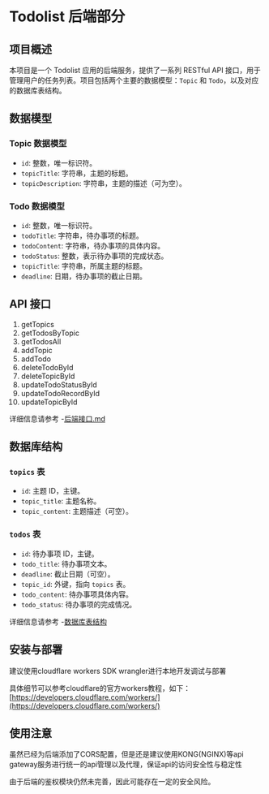# Todolist 后端部分

## 项目概述

本项目是一个 Todolist 应用的后端服务，提供了一系列 RESTful API 接口，用于管理用户的任务列表。项目包括两个主要的数据模型：`Topic` 和 `Todo`，以及对应的数据库表结构。

## 数据模型

### Topic 数据模型

- `id`: 整数，唯一标识符。
- `topicTitle`: 字符串，主题的标题。
- `topicDescription`: 字符串，主题的描述（可为空）。

### Todo 数据模型

- `id`: 整数，唯一标识符。
- `todoTitle`: 字符串，待办事项的标题。
- `todoContent`: 字符串，待办事项的具体内容。
- `todoStatus`: 整数，表示待办事项的完成状态。
- `topicTitle`: 字符串，所属主题的标题。
- `deadline`: 日期，待办事项的截止日期。

## API 接口

1. getTopics
2. getTodosByTopic
3. getTodosAll
4. addTopic
5. addTodo
6. deleteTodoById
7. deleteTopicById
8. updateTodoStatusById
9. updateTodoRecordById
10. updateTopicById

详细信息请参考 -[后端接口.md](doc/规范后端接口.md)

## 数据库结构

### `topics` 表

- `id`: 主题 ID，主键。
- `topic_title`: 主题名称。
- `topic_content`: 主题描述（可空）。

### `todos` 表

- `id`: 待办事项 ID，主键。
- `todo_title`: 待办事项文本。
- `deadline`: 截止日期（可空）。
- `topic_id`: 外键，指向 `topics` 表。
- `todo_content`: 待办事项具体内容。
- `todo_status`: 待办事项的完成情况。

详细信息请参考 -[数据库表结构](doc/数据库表结构.md)

## 安装与部署

建议使用cloudflare workers SDK wrangler进行本地开发调试与部署

具体细节可以参考cloudflare的官方workers教程，如下：[https://developers.cloudflare.com/workers/](https://developers.cloudflare.com/workers/)

## 使用注意

虽然已经为后端添加了CORS配置，但是还是建议使用KONG(NGINX)等api gateway服务进行统一的api管理以及代理，保证api的访问安全性与稳定性

由于后端的鉴权模块仍然未完善，因此可能存在一定的安全风险。
